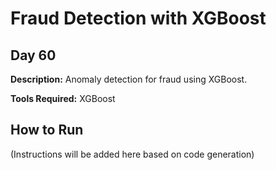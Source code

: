 # Fraud Detection with XGBoost

## Day 60

**Description:** Anomaly detection for fraud using XGBoost.

**Tools Required:** XGBoost

## How to Run

(Instructions will be added here based on code generation)
